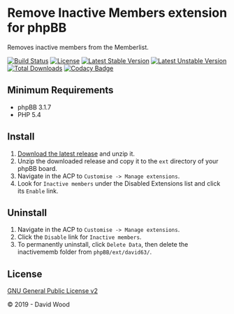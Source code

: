 # Remove Inactive Members extension for phpBB

Removes inactive members from the Memberlist.

[![Build Status](https://travis-ci.com/david63/inactivememb.svg?branch=master)](https://travis-ci.com/david63/inactivememb)
[![License](https://poser.pugx.org/david63/inactivememb/license)](https://packagist.org/packages/david63/inactivememb)
[![Latest Stable Version](https://poser.pugx.org/david63/inactivememb/v/stable)](https://packagist.org/packages/david63/inactivememb)
[![Latest Unstable Version](https://poser.pugx.org/david63/inactivememb/v/unstable)](https://packagist.org/packages/david63/inactivememb)
[![Total Downloads](https://poser.pugx.org/david63/inactivememb/downloads)](https://packagist.org/packages/david63/inactivememb)
[![Codacy Badge](https://api.codacy.com/project/badge/Grade/7212ac553ec844bc9bd7a5afa282e9fb)](https://www.codacy.com/manual/david63/inactivememb?utm_source=github.com&amp;utm_medium=referral&amp;utm_content=david63/inactivememb&amp;utm_campaign=Badge_Grade)

## Minimum Requirements
* phpBB 3.1.7
* PHP 5.4

## Install
1. [Download the latest release](https://github.com/david63/inactivememb/archive/3.2.zip) and unzip it.
2. Unzip the downloaded release and copy it to the `ext` directory of your phpBB board.
3. Navigate in the ACP to `Customise -> Manage extensions`.
4. Look for `Inactive members` under the Disabled Extensions list and click its `Enable` link.

## Uninstall
1. Navigate in the ACP to `Customise -> Manage extensions`.
2. Click the `Disable` link for `Inactive members`.
3. To permanently uninstall, click `Delete Data`, then delete the inactivememb folder from `phpBB/ext/david63/`.

## License
[GNU General Public License v2](http://opensource.org/licenses/GPL-2.0)

© 2019 - David Wood